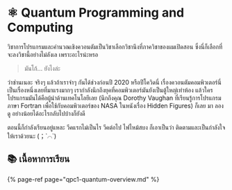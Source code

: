 # ⚛️ Quantum Programming and Computing

วิชาการโปรแกรมและคำนวณเชิงควอนตัมเป็นวิชาเลือกวิชานึงที่ภาควิชาของผมเปิดสอน ซึ่งนี่ก็เลือกที่จะลงวิชานี้อย่างไม่ลังเล เพราะอะไรน่ะหรอ

> มันโก้… ยังไงล่ะ

ว่าซ่านเนอะ  จริงๆ แล้วถ้าเราจำๆ กันได้ช่วงก่อนปี 2020 หรือปีโควิดนี่ เรื่องควอนตัมคอมพิวเตอร์นี่เป็นเรื่องหนึ่งเลยที่มาแรงมากๆ  เรากำลังนึกถึงยุคที่คอมพิวเตอร์มันยังเป็นตู้ใหญ่เท่าห้อง แล้วใครโปรแกรมมันได้คือผู้นำด้านเทคโนโลยีเลย \(นึกถึงคุณ Dorothy Vaughan ที่เรียนรู้การโปรแกรมภาษา Fortran เพื่อใช้กับคอมพิวเตอร์ของ NASA ในหนังเรื่อง Hidden Figures\)  ก็เลย มา ลองดู อย่างน้อยได้อะไรกลับไปบ้างก็ยังดี

ตอนนี้ก็กำลังเรียนอยู่แหละ วีคแรกไม่เป็นไร วีคต่อไป ไฟไหม้สบง ก็เอาเป็นว่า ติดตามและเป็นกำลังใจให้เราด้วยนะ \(；\`⌒\`\)

## 📚 เนื้อหาการเรียน

{% page-ref page="qpc1-quantum-overview.md" %}


